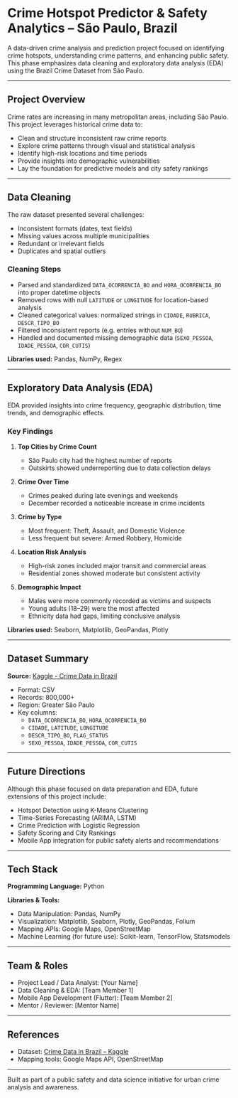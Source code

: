# Crime Hotspot Predictor & Safety Analytics – São Paulo, Brazil

A data-driven crime analysis and prediction project focused on identifying crime hotspots, understanding crime patterns, and enhancing public safety. This phase emphasizes data cleaning and exploratory data analysis (EDA) using the Brazil Crime Dataset from São Paulo.

---

## Project Overview

Crime rates are increasing in many metropolitan areas, including São Paulo. This project leverages historical crime data to:

- Clean and structure inconsistent raw crime reports
- Explore crime patterns through visual and statistical analysis
- Identify high-risk locations and time periods
- Provide insights into demographic vulnerabilities
- Lay the foundation for predictive models and city safety rankings

---

## Data Cleaning

The raw dataset presented several challenges:

- Inconsistent formats (dates, text fields)
- Missing values across multiple municipalities
- Redundant or irrelevant fields
- Duplicates and spatial outliers

### Cleaning Steps

- Parsed and standardized `DATA_OCORRENCIA_BO` and `HORA_OCORRENCIA_BO` into proper datetime objects
- Removed rows with null `LATITUDE` or `LONGITUDE` for location-based analysis
- Cleaned categorical values: normalized strings in `CIDADE`, `RUBRICA`, `DESCR_TIPO_BO`
- Filtered inconsistent reports (e.g. entries without `NUM_BO`)
- Handled and documented missing demographic data (`SEXO_PESSOA`, `IDADE_PESSOA`, `COR_CUTIS`)

**Libraries used:** Pandas, NumPy, Regex

---

## Exploratory Data Analysis (EDA)

EDA provided insights into crime frequency, geographic distribution, time trends, and demographic effects.

### Key Findings

1. **Top Cities by Crime Count**
   - São Paulo city had the highest number of reports
   - Outskirts showed underreporting due to data collection delays

2. **Crime Over Time**
   - Crimes peaked during late evenings and weekends
   - December recorded a noticeable increase in crime incidents

3. **Crime by Type**
   - Most frequent: Theft, Assault, and Domestic Violence
   - Less frequent but severe: Armed Robbery, Homicide

4. **Location Risk Analysis**
   - High-risk zones included major transit and commercial areas
   - Residential zones showed moderate but consistent activity

5. **Demographic Impact**
   - Males were more commonly recorded as victims and suspects
   - Young adults (18–29) were the most affected
   - Ethnicity data had gaps, limiting conclusive analysis

**Libraries used:** Seaborn, Matplotlib, GeoPandas, Plotly

---

## Dataset Summary

**Source:** [Kaggle - Crime Data in Brazil](https://www.kaggle.com/datasets/inquisitivecrow/crime-data-in-brazil)

- Format: CSV
- Records: 800,000+
- Region: Greater São Paulo
- Key columns:
  - `DATA_OCORRENCIA_BO`, `HORA_OCORRENCIA_BO`
  - `CIDADE`, `LATITUDE`, `LONGITUDE`
  - `DESCR_TIPO_BO`, `FLAG_STATUS`
  - `SEXO_PESSOA`, `IDADE_PESSOA`, `COR_CUTIS`

---

## Future Directions

Although this phase focused on data preparation and EDA, future extensions of this project include:

- Hotspot Detection using K-Means Clustering
- Time-Series Forecasting (ARIMA, LSTM)
- Crime Prediction with Logistic Regression
- Safety Scoring and City Rankings
- Mobile App integration for public safety alerts and recommendations

---

## Tech Stack

**Programming Language:** Python

**Libraries & Tools:**
- Data Manipulation: Pandas, NumPy
- Visualization: Matplotlib, Seaborn, Plotly, GeoPandas, Folium
- Mapping APIs: Google Maps, OpenStreetMap
- Machine Learning (for future use): Scikit-learn, TensorFlow, Statsmodels

---

## Team & Roles

- Project Lead / Data Analyst: [Your Name]
- Data Cleaning & EDA: [Team Member 1]
- Mobile App Development (Flutter): [Team Member 2]
- Mentor / Reviewer: [Mentor Name]

---

## References

- Dataset: [Crime Data in Brazil – Kaggle](https://www.kaggle.com/datasets/inquisitivecrow/crime-data-in-brazil)
- Mapping tools: Google Maps API, OpenStreetMap

---

Built as part of a public safety and data science initiative for urban crime analysis and awareness.
